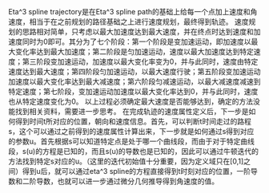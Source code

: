 Eta^3 spline trajectory是在Eta^3 spline path的基础上给每一个点加上速度和角速度，相当于在之前规划的路径基础之上进行速度规划，最终得到轨迹。
速度规划的思路相对简单，只考虑以最大加速度达到最大速度，并在终点时达到速度和加速度同时为0即可。其分为了七个阶段：第一个阶段是变加速运动，即加速度以最大变化率达到最大加速度；第二阶段是匀加速运动，速度以最大加速度达到特定速度；第三阶段变加速运动，加速度以最大变化率变为0，并与此同时，速度由特定速度达到最大速度；第四阶段匀加速运动，以最大速度行驶；第五阶段变加速运动加速度以最大变化率达到最大减速度；第六阶段匀减速运动，以最大减速度减速到特定速度；第七阶段，变加速运动加速度以最大变化率达到0，并与此同时，速度也从特定速度变化为0。
以上过程必须确定最大速度是否能够达到，确定的方法没能找到相关资料，需要进一步思考。
在完成轨迹的速度属性定义后，下一步是如何得到时间t所对应的位置，朝向和速度信息。首先，可以判断t时间走过的路程s，这个可以通过之前得到的速度属性计算出来，下一步就是如何通过s得到对应的参数u。首先根据s可以知道特定点是处于哪一个曲线段，而由于对于特定曲线段，s(u)的方程是已知的，而且s(u)的导数也是已知的，因此可以通过牛顿迭代的方法找到特定s对应的u。（这里的迭代初始值十分重要，因为定义域只在[0,1]之间）得到u后，就可以通过eta^3 spline的方程直接得到t时刻对应的位置，一阶导数和二阶导数，也就可以进一步通过微分几何推导得到角速度的值。